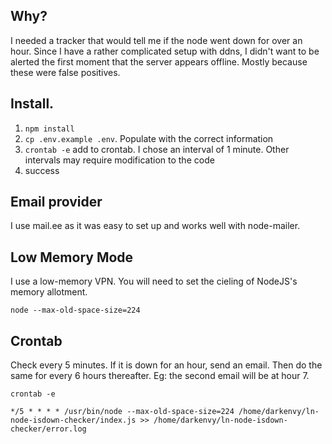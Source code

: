 

## Why?

I needed a tracker that would tell me if the node went down for over an hour. Since I have a rather complicated setup with ddns, I didn't want to be alerted the first moment that the server appears offline. Mostly because these were false positives.

## Install.
1. `npm install`
1. `cp .env.example .env`. Populate with the correct information
1. `crontab -e` add to crontab. I chose an interval of 1 minute. Other intervals may require modification to the code
1. success

## Email provider
I use mail.ee as it was easy to set up and works well with node-mailer. 

## Low Memory Mode
I use a low-memory VPN. You will need to set the cieling of NodeJS's memory allotment.

`node --max-old-space-size=224`

## Crontab
Check every 5 minutes. If it is down for an hour, send an email. Then do the same for every 6 hours thereafter. Eg: the second email will be at hour 7.

`crontab -e`

`*/5 * * * * /usr/bin/node --max-old-space-size=224 /home/darkenvy/ln-node-isdown-checker/index.js >> /home/darkenvy/ln-node-isdown-checker/error.log`